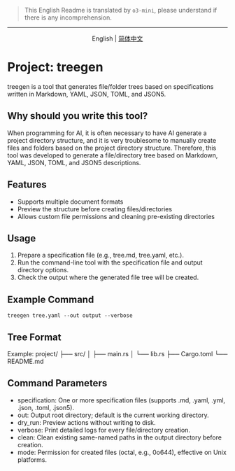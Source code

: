 > This English Readme is translated by `o3-mini`, please understand if there is any incomprehension.

---

<p align="center">
<span> English </span> | <a  href="./README.md"> 简体中文 </a>
</p>

# Project: treegen

treegen is a tool that generates file/folder trees based on specifications written in Markdown, YAML, JSON, TOML, and JSON5.

## Why should you write this tool?
When programming for AI, it is often necessary to have AI generate a project directory structure, and it is very troublesome to manually create files and folders based on the project directory structure. Therefore, this tool was developed to generate a file/directory tree based on Markdown, YAML, JSON, TOML, and JSON5 descriptions.

## Features
- Supports multiple document formats
- Preview the structure before creating files/directories
- Allows custom file permissions and cleaning pre-existing directories

## Usage
1. Prepare a specification file (e.g., tree.md, tree.yaml, etc.).
2. Run the command-line tool with the specification file and output directory options.
3. Check the output where the generated file tree will be created.

## Example Command
```
treegen tree.yaml --out output --verbose
```

## Tree Format
Example:
project/
├── src/
│   ├── main.rs
│   └── lib.rs
├── Cargo.toml
└── README.md

## Command Parameters
- specification: One or more specification files (supports .md, .yaml, .yml, .json, .toml, .json5).
- out: Output root directory; default is the current working directory.
- dry_run: Preview actions without writing to disk.
- verbose: Print detailed logs for every file/directory creation.
- clean: Clean existing same-named paths in the output directory before creation.
- mode: Permission for created files (octal, e.g., 0o644), effective on Unix platforms.
